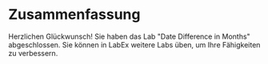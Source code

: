 # Zusammenfassung

Herzlichen Glückwunsch! Sie haben das Lab "Date Difference in Months" abgeschlossen. Sie können in LabEx weitere Labs üben, um Ihre Fähigkeiten zu verbessern.
